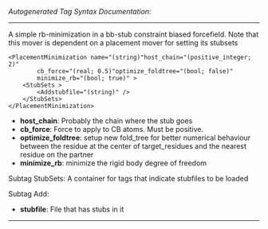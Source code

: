 _Autogenerated Tag Syntax Documentation:_

---
A simple rb-minimization in a bb-stub constraint biased forcefield. Note that this mover is dependent on a placement mover for setting its stubsets

```
<PlacementMinimization name="(string)"host_chain="(positive_integer; 2)"
        cb_force="(real; 0.5)"optimize_foldtree="(bool; false)"
        minimize_rb="(bool; true)" >
    <StubSets >
        <Addstubfile="(string)" />
    </StubSets>
</PlacementMinimization>
```

-   **host_chain**: Probably the chain where the stub goes
-   **cb_force**: Force to apply to CB atoms.  Must be positive.
-   **optimize_foldtree**: setup new fold_tree for better numerical behaviour between the residue at the center of target_residues and the nearest residue on the partner
-   **minimize_rb**: minimize the rigid body degree of freedom


Subtag StubSets:   A container for tags that indicate stubfiles to be loaded



Subtag Add:   

-   **stubfile**: File that has stubs in it

---
